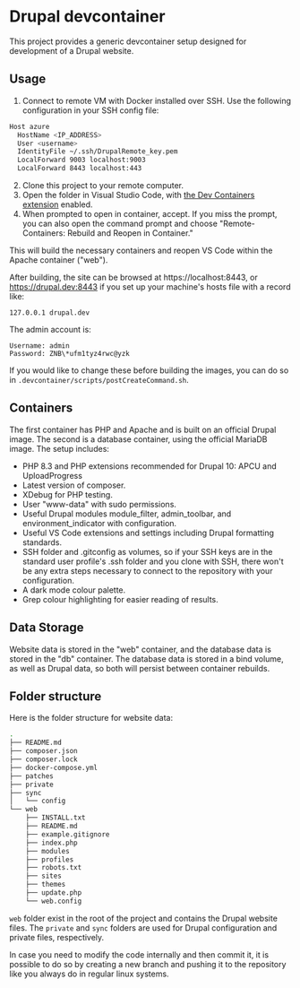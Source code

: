 # Drupal devcontainer

This project provides a generic devcontainer setup designed for development of a Drupal website.

## Usage

1. Connect to remote VM with Docker installed over SSH. Use the following configuration in your SSH config file:

```bash
Host azure
  HostName <IP_ADDRESS>
  User <username>
  IdentityFile ~/.ssh/DrupalRemote_key.pem
  LocalForward 9003 localhost:9003
  LocalForward 8443 localhost:443
```

2. Clone this project to your remote computer.
3. Open the folder in Visual Studio Code, with [the Dev Containers extension](https://marketplace.visualstudio.com/items?itemName=ms-vscode-remote.remote-containers) enabled.
4. When prompted to open in container, accept. If you miss the prompt, you can also open the command prompt and choose "Remote-Containers: Rebuild and Reopen in Container."

This will build the necessary containers and reopen VS Code within the Apache container ("web").

After building, the site can be browsed at https://localhost:8443, or https://drupal.dev:8443 if you set up your machine's hosts file with a record like:

```
127.0.0.1 drupal.dev
```

The admin account is:

```
Username: admin
Password: ZNB\*ufm1tyz4rwc@yzk
```

If you would like to change these before building the images, you can do so in `.devcontainer/scripts/postCreateCommand.sh`.

## Containers

The first container has PHP and Apache and is built on an official Drupal image. The second is a database container, using the official MariaDB image.
The setup includes:

- PHP 8.3 and PHP extensions recommended for Drupal 10: APCU and UploadProgress
- Latest version of composer.
- XDebug for PHP testing.
- User "www-data" with sudo permissions.
- Useful Drupal modules module_filter, admin_toolbar, and environment_indicator with configuration.
- Useful VS Code extensions and settings including Drupal formatting standards.
- SSH folder and .gitconfig as volumes, so if your SSH keys are in the standard user profile's .ssh folder and you clone with SSH, there won't be any extra steps necessary to connect to the repository with your configuration.
- A dark mode colour palette.
- Grep colour highlighting for easier reading of results.

## Data Storage

Website data is stored in the "web" container, and the database data is stored in the "db" container. The database data is stored in a bind volume, as well as Drupal data, so both will persist between container rebuilds.

## Folder structure

Here is the folder structure for website data:

```bash
.
├── README.md
├── composer.json
├── composer.lock
├── docker-compose.yml
├── patches
├── private
├── sync
│   └── config
└── web
    ├── INSTALL.txt
    ├── README.md
    ├── example.gitignore
    ├── index.php
    ├── modules
    ├── profiles
    ├── robots.txt
    ├── sites
    ├── themes
    ├── update.php
    └── web.config
```

`web` folder exist in the root of the project and contains the Drupal website files. The `private` and `sync` folders are used for Drupal configuration and private files, respectively.

In case you need to modify the code internally and then commit it, it is possible to do so by creating a new branch and pushing it to the repository like you always do in regular linux systems.


